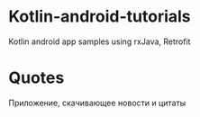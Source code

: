 # Kotlin-android-tutorials
Kotlin android app samples using rxJava, Retrofit

# Quotes
Приложение, скачивающее новости и цитаты 
